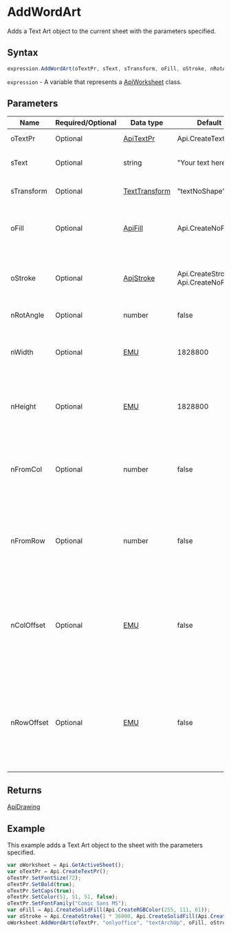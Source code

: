 # AddWordArt

Adds a Text Art object to the current sheet with the parameters specified.

## Syntax

```javascript
expression.AddWordArt(oTextPr, sText, sTransform, oFill, oStroke, nRotAngle, nWidth, nHeight, nFromCol, nFromRow, nColOffset, nRowOffset);
```

`expression` - A variable that represents a [ApiWorksheet](../ApiWorksheet.md) class.

## Parameters

| **Name** | **Required/Optional** | **Data type** | **Default** | **Description** |
| ------------- | ------------- | ------------- | ------------- | ------------- |
| oTextPr | Optional | [ApiTextPr](../../ApiTextPr/ApiTextPr.md) | Api.CreateTextPr() | The text properties. |
| sText | Optional | string | "Your text here" | The text for the Text Art object. |
| sTransform | Optional | [TextTransform](../../Enumeration/TextTransform.md) | "textNoShape" | Text transform type. |
| oFill | Optional | [ApiFill](../../ApiFill/ApiFill.md) | Api.CreateNoFill() | The color or pattern used to fill the Text Art object. |
| oStroke | Optional | [ApiStroke](../../ApiStroke/ApiStroke.md) | Api.CreateStroke(0, Api.CreateNoFill()) | The stroke used to create the Text Art object shadow. |
| nRotAngle | Optional | number | false | Rotation angle. |
| nWidth | Optional | [EMU](../../Enumeration/EMU.md) | 1828800 | The Text Art width measured in English measure units. |
| nHeight | Optional | [EMU](../../Enumeration/EMU.md) | 1828800 | The Text Art heigth measured in English measure units. |
| nFromCol | Optional | number | false | The column number where the beginning of the Text Art object will be placed. |
| nFromRow | Optional | number | false | The row number where the beginning of the Text Art object will be placed. |
| nColOffset | Optional | [EMU](../../Enumeration/EMU.md) | false | The offset from the nFromCol column to the left part of the Text Art object measured in English measure units. |
| nRowOffset | Optional | [EMU](../../Enumeration/EMU.md) | false | The offset from the nFromRow row to the upper part of the Text Art object measured in English measure units. |

## Returns

[ApiDrawing](../../ApiDrawing/ApiDrawing.md)

## Example

This example adds a Text Art object to the sheet with the parameters specified.

```javascript editor-xlsx
var oWorksheet = Api.GetActiveSheet();
var oTextPr = Api.CreateTextPr();
oTextPr.SetFontSize(72);
oTextPr.SetBold(true);
oTextPr.SetCaps(true);
oTextPr.SetColor(51, 51, 51, false);
oTextPr.SetFontFamily("Comic Sans MS");
var oFill = Api.CreateSolidFill(Api.CreateRGBColor(255, 111, 61));
var oStroke = Api.CreateStroke(1 * 36000, Api.CreateSolidFill(Api.CreateRGBColor(51, 51, 51)));
oWorksheet.AddWordArt(oTextPr, "onlyoffice", "textArchUp", oFill, oStroke, 0, 100 * 36000, 20 * 36000, 0, 2, 2 * 36000, 3 * 36000);
```
